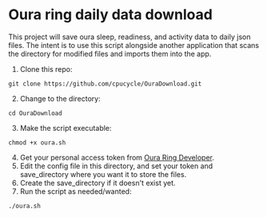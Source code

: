 # Oura ring daily data download
This project will save oura sleep, readiness, and activity data to daily json files. The intent 
is to use this script alongside another application that scans the directory for modified files 
and imports them into the app.

1. Clone this repo:
```
git clone https://github.com/cpucycle/OuraDownload.git
```
2. Change to the directory:
```
cd OuraDownload
```
3. Make the script executable:
```
chmod +x oura.sh
```
4. Get your personal access token from [Oura Ring Developer](https://cloud.ouraring.com/personal-access-tokens).
5. Edit the config file in this directory, and set your token and save_directory where you want it to store the files.
6. Create the save_directory if it doesn't exist yet.
7. Run the script as needed/wanted:
```
./oura.sh
```
